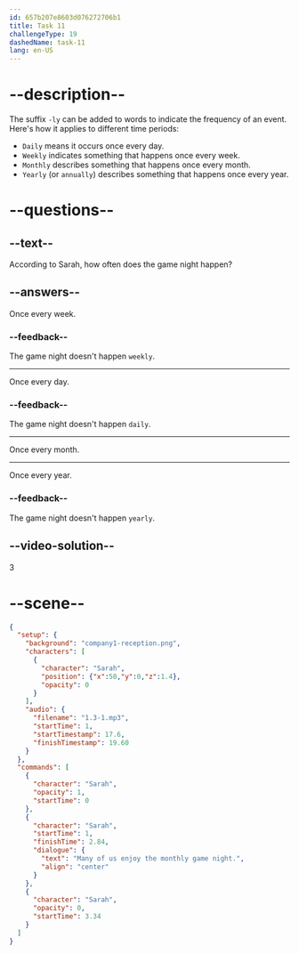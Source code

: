 ```yaml
---
id: 657b207e8603d076272706b1
title: Task 11
challengeType: 19
dashedName: task-11
lang: en-US
---
```


<!-- (audio) Sarah: Many of us enjoy the monthly game night. -->

# --description--

The suffix `-ly` can be added to words to indicate the frequency of an event. Here's how it applies to different time periods:

- `Daily` means it occurs once every day.
- `Weekly` indicates something that happens once every week.
- `Monthly` describes something that happens once every month. 
- `Yearly` (or `annually`) describes something that happens once every year.

# --questions--

## --text--

According to Sarah, how often does the game night happen?

## --answers--

Once every week.

### --feedback--

The game night doesn't happen `weekly`.

---

Once every day.

### --feedback--

The game night doesn't happen `daily`.

---

Once every month.

---

Once every year.

### --feedback--

The game night doesn't happen `yearly`.

## --video-solution--

3

# --scene--

```json
{
  "setup": {
    "background": "company1-reception.png",
    "characters": [
      {
        "character": "Sarah",
        "position": {"x":50,"y":0,"z":1.4},
        "opacity": 0
      }
    ],
    "audio": {
      "filename": "1.3-1.mp3",
      "startTime": 1,
      "startTimestamp": 17.6,
      "finishTimestamp": 19.60
    }
  },
  "commands": [
    {
      "character": "Sarah",
      "opacity": 1,
      "startTime": 0
    },
    {
      "character": "Sarah",
      "startTime": 1,
      "finishTime": 2.84,
      "dialogue": {
        "text": "Many of us enjoy the monthly game night.",
        "align": "center"
      }
    },
    {
      "character": "Sarah",
      "opacity": 0,
      "startTime": 3.34
    }
  ]
}
```
